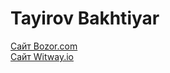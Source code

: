 # Tayirov Bakhtiyar

[Сайт Bozor.com](https://bakhtiyart.github.io/slowave)  
[Сайт Witway.io](https://bakhtiyart.github.io/mogo)  
 

